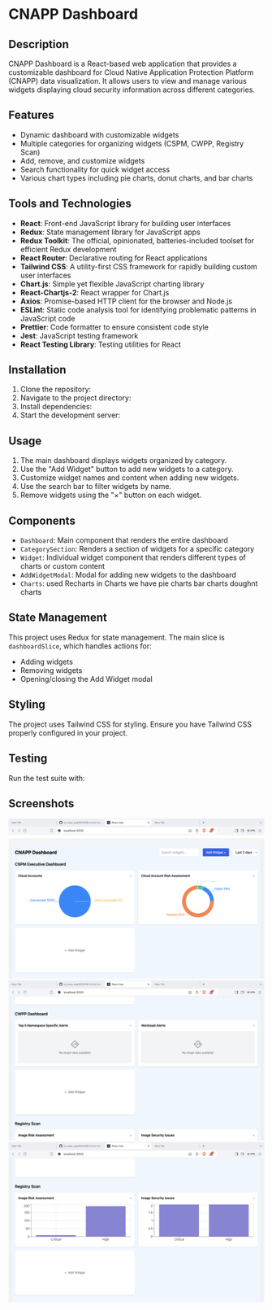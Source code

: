 # CNAPP Dashboard

## Description
CNAPP Dashboard is a React-based web application that provides a customizable dashboard for Cloud Native Application Protection Platform (CNAPP) data visualization. It allows users to view and manage various widgets displaying cloud security information across different categories.

## Features
- Dynamic dashboard with customizable widgets
- Multiple categories for organizing widgets (CSPM, CWPP, Registry Scan)
- Add, remove, and customize widgets
- Search functionality for quick widget access
- Various chart types including pie charts, donut charts, and bar charts


## Tools and Technologies

- **React**: Front-end JavaScript library for building user interfaces
- **Redux**: State management library for JavaScript apps
- **Redux Toolkit**: The official, opinionated, batteries-included toolset for efficient Redux development
- **React Router**: Declarative routing for React applications
- **Tailwind CSS**: A utility-first CSS framework for rapidly building custom user interfaces
- **Chart.js**: Simple yet flexible JavaScript charting library
- **React-Chartjs-2**: React wrapper for Chart.js
- **Axios**: Promise-based HTTP client for the browser and Node.js
- **ESLint**: Static code analysis tool for identifying problematic patterns in JavaScript code
- **Prettier**: Code formatter to ensure consistent code style
- **Jest**: JavaScript testing framework
- **React Testing Library**: Testing utilities for React

## Installation

1. Clone the repository:
2. Navigate to the project directory:
3. Install dependencies:
4. Start the development server:


## Usage

1. The main dashboard displays widgets organized by category.
2. Use the "Add Widget" button to add new widgets to a category.
3. Customize widget names and content when adding new widgets.
4. Use the search bar to filter widgets by name.
5. Remove widgets using the "×" button on each widget.

## Components

- `Dashboard`: Main component that renders the entire dashboard
- `CategorySection`: Renders a section of widgets for a specific category
- `Widget`: Individual widget component that renders different types of charts or custom content
- `AddWidgetModal`: Modal for adding new widgets to the dashboard
- `Charts`: used Recharts in Charts we have pie charts bar charts doughnt charts
## State Management

This project uses Redux for state management. The main slice is `dashboardSlice`, which handles actions for:
- Adding widgets
- Removing widgets
- Opening/closing the Add Widget modal

## Styling

The project uses Tailwind CSS for styling. Ensure you have Tailwind CSS properly configured in your project.

## Testing

Run the test suite with:

## Screenshots
![dashboard](public/image1.png)
![dashboard](public/image2.png)
![dashboard](public/image3.png)